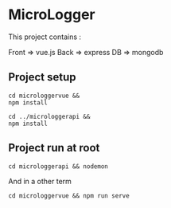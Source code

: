 # MicroLogger

This project contains : 

Front => vue.js
Back => express
DB => mongodb


## Project setup
```
cd microloggervue &&
npm install

cd ../microloggerapi &&
npm install
```

## Project run at root
```
cd microloggerapi && nodemon
```
And in a other term
```
cd microloggervue && npm run serve
```
